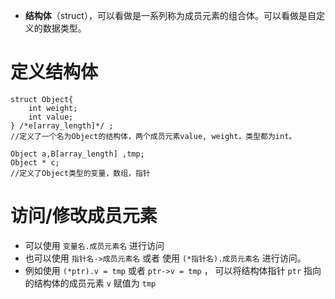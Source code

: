 
- **结构体**（struct），可以看做是一系列称为成员元素的组合体。可以看做是自定义的数据类型。

# 定义结构体

```
struct Object{
	int weight;
	int value;
} /*e[array_length]*/ ;
//定义了一个名为Object的结构体，两个成员元素value, weight，类型都为int。

Object a,B[array_length] ,tmp;
Object * c;
//定义了Object类型的变量，数组，指针
```

# 访问/修改成员元素

- 可以使用 `变量名.成员元素名` 进行访问
- 也可以使用 `指针名->成员元素名` 或者 使用 `(*指针名).成员元素名` 进行访问。
- 例如使用 `(*ptr).v = tmp` 或者 `ptr->v = tmp` ，
	可以将结构体指针 `ptr` 指向的结构体的成员元素 `v` 赋值为 `tmp`
	
